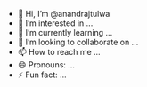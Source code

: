 - 👋 Hi, I’m @anandrajtulwa
- 👀 I’m interested in ...
- 🌱 I’m currently learning ...
- 💞️ I’m looking to collaborate on ...
- 📫 How to reach me ...
- 😄 Pronouns: ...
- ⚡ Fun fact: ...

<!---
anandrajtulwa/anandrajtulwa is a ✨ special ✨ repository because its `README.md` (this file) appears on your GitHub profile.
You can click the Preview link to take a look at your changes.
--->
